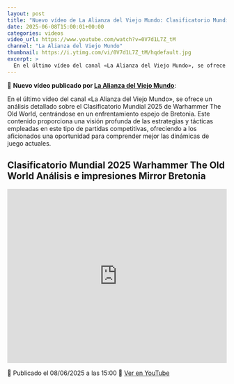 ```yaml
---
layout: post
title: "Nuevo vídeo de La Alianza del Viejo Mundo: Clasificatorio Mundial 2025 Warhammer The Old World Análisis e impresiones Mirror Bretonia"
date: 2025-06-08T15:00:01+00:00
categories: videos
video_url: https://www.youtube.com/watch?v=0V7d1L7Z_tM
channel: "La Alianza del Viejo Mundo"
thumbnail: https://i.ytimg.com/vi/0V7d1L7Z_tM/hqdefault.jpg
excerpt: >
  En el último vídeo del canal «La Alianza del Viejo Mundo», se ofrece un análisis detallado sobre el Clasificatorio Mundial 2025 de Warhammer The Old World, centrándose en un enfrentamiento espejo de Bretonia. Este contenido proporciona una visión profunda de las estrategias y tácticas empleadas en este tipo de partidas competitivas, ofreciendo a los aficionados una oportunidad para comprender mejor las dinámicas de juego actuales.
---
```


🎥 **Nuevo vídeo publicado por [La Alianza del Viejo Mundo](https://www.youtube.com/channel/UClg_z1cKlfVTHVOPK2kzZhQ)**:

En el último vídeo del canal «La Alianza del Viejo Mundo», se ofrece un análisis detallado sobre el Clasificatorio Mundial 2025 de Warhammer The Old World, centrándose en un enfrentamiento espejo de Bretonia. Este contenido proporciona una visión profunda de las estrategias y tácticas empleadas en este tipo de partidas competitivas, ofreciendo a los aficionados una oportunidad para comprender mejor las dinámicas de juego actuales.

## Clasificatorio Mundial 2025 Warhammer The Old World Análisis e impresiones Mirror Bretonia

<iframe width="100%" height="400" src="https://www.youtube.com/embed/0V7d1L7Z_tM" frameborder="0" allowfullscreen></iframe>

📅 Publicado el 08/06/2025 a las 15:00
🔗 [Ver en YouTube](https://www.youtube.com/watch?v=0V7d1L7Z_tM)
